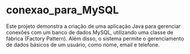 # conexao_para_MySQL
Este projeto demonstra a criação de uma aplicação Java para gerenciar conexões com um banco de dados MySQL, utilizando uma classe de fábrica (Factory Pattern). Além disso, o sistema permite o gerenciamento de dados básicos de um usuário, como nome, email e telefone.
